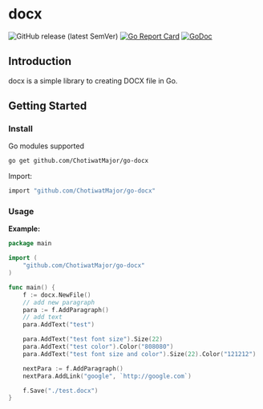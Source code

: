 # docx
![GitHub release (latest SemVer)](https://img.shields.io/github/v/release/gingfrederik/docx?sort=semver)
[![Go Report Card](https://goreportcard.com/badge/github.com/gingfrederik/docx)](https://goreportcard.com/report/github.com/gingfrederik/docx)
[![GoDoc](https://pkg.go.dev/badge/github.com/gingfrederik/docx?status.svg)](https://pkg.go.dev/github.com/gingfrederik/docx?tab=doc)
## Introduction
docx is a simple library to creating DOCX file in Go.

## Getting Started
### Install
Go modules supported
```sh
go get github.com/ChotiwatMajor/go-docx
```
Import:
```sh
import "github.com/ChotiwatMajor/go-docx"
```

### Usage
**Example:**
```go
package main

import (
	"github.com/ChotiwatMajor/go-docx"
)

func main() {
	f := docx.NewFile()
	// add new paragraph
	para := f.AddParagraph()
	// add text
	para.AddText("test")

	para.AddText("test font size").Size(22)
	para.AddText("test color").Color("808080")
	para.AddText("test font size and color").Size(22).Color("121212")

	nextPara := f.AddParagraph()
	nextPara.AddLink("google", `http://google.com`)

	f.Save("./test.docx")
}

```
